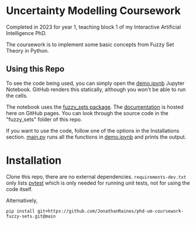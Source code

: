 # Uncertainty Modelling Coursework
Completed in 2023 for year 1, teaching block 1 of my Interactive Artificial Intelligence PhD. 

The coursework is to implement some basic concepts from Fuzzy Set Theory in Python. 

## Using this Repo
To see the code being used, you can simply open the [demo.ipynb](https://github.com/JonathanRaines/phd-um-coursework-fuzzy-sets/blob/main/demo.ipynb) Jupyter Notebook. GitHub renders this statically, although you won't be able to run the cells. 

The notebook uses the [fuzzy_sets package](https://github.com/JonathanRaines/phd-um-coursework-fuzzy-sets/tree/main/fuzzy_sets). The [documentation](https://jonathanraines.github.io/phd-um-coursework-fuzzy-sets/) is hosted here on GitHub pages. You can look through the source code in the "fuzzy_sets" folder of this repo. 

If you want to use the code, follow one of the options in the Installations section.
[main.py](https://github.com/JonathanRaines/phd-um-coursework-fuzzy-sets/blob/main/main.py) runs all the functions in [demo.ipynb](https://github.com/JonathanRaines/phd-um-coursework-fuzzy-sets/blob/main/demo.ipynb) and prints the output. 

# Installation
Clone this repo, there are no external dependencies. `requirements-dev.txt` only lists [pytest](https://docs.pytest.org/en/7.4.x/) which is only needed for running unit tests, not for using the code itself. 

Alternatively, 

`pip install git+https://github.com/JonathanRaines/phd-um-coursework-fuzzy-sets.git@main`